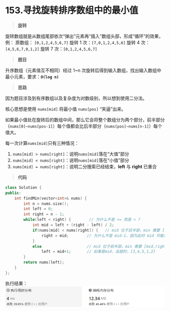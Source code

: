 # 153.寻找旋转排序数组中的最小值

> **旋转**

旋转数组就是从数组尾部依次“弹出”元素再“插入”数组头部，形成“循环”的效果，例：
原数组：    `[0,1,2,4,5,6,7]`
旋转 1 次：`[7,0,1,2,4,5,6]`
旋转 4 次：`[4,5,6,7,0,1,2]`
旋转 7 次：`[0,1,2,4,5,6,7]`



> **题目**

升序数组（元素值互不相同）经过 1~n 次旋转后得到输入数组，找出输入数组中最小元素，要求：**`O(log n)`**



> **思路**

因为题目涉及到有序数组以及复杂度为对数级别，所以想到使用二分法。

核心思想是使用 `nums[mid]` 将最小值 `nums[pos]` “夹逼”出来。

如果最小值处在旋转后的数组中间，那么它会将整个数组分为两个部分，前半部分（`nums[0]~nums[pos-1]`）每个值都会比后半部分（`nums[pos]~nums[n-1]`）每个值大。

每一次计算`nums[mid]`只有三种情况：

1. `nums[mid] > nums[right]`：说明`nums[mid]`落在“大值”部分
2. `nums[mid] < nums[right]`：说明`nums[mid]`落在“小值”部分
3. `nums[mid] = nums[right]`：说明二分搜索已经结束，**left** 与 **right** 已重合



> **代码**

```c++
class Solution {
public:
    int findMin(vector<int>& nums) {
        int n = nums.size();
        int left = 0;
        int right = n - 1;
        while(left < right) {        // 为什么不是 <= 而是 < ?
            int mid = left + (right - left) / 2;
            if(nums[mid] < nums[right]) {   // mid 位于后半部，min 需要 [left,mid]中搜索
                right = mid;        // 为什么不是 mid-1，因为此时 mid 可能就是 min
            }
            else                    // mid 位于前半部，min 需要 [mid,right]中搜索
                left = mid+1;       // 如果是mid，会超时，[3,4,5,1,2]
        }
        return nums[left];
    }
};
```

执行结果：
<img src="https://raw.githubusercontent.com/huibazdy/TyporaPicture/main/image-20240526175518839.png" alt="image-20240526175518839"  />

